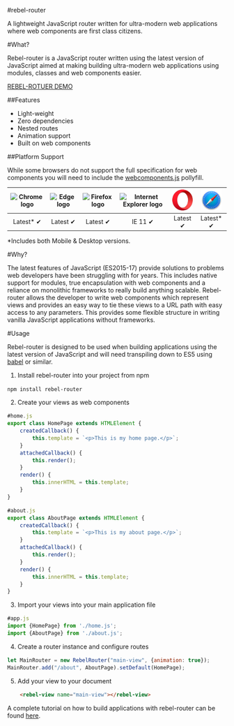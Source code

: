 #rebel-router

A lightweight JavaScript router written for ultra-modern web applications where web components are first class citizens.

#What?

Rebel-router is a JavaScript router written using the latest version of JavaScript aimed at making building ultra-modern web applications using modules, classes and web components easier.

[REBEL-ROTUER DEMO](http://revillweb.github.io/rebel-router-demo/)

##Features

* Light-weight
* Zero dependencies
* Nested routes
* Animation support
* Built on web components

##Platform Support

While some browsers do not support the full specification for web components you will need to include the [webcomponents.js](https://github.com/webcomponents/webcomponentsjs) pollyfill.

| <img src="https://raw.githubusercontent.com/alrra/browser-logos/master/chrome/chrome_64x64.png" width="48px" height="48px" alt="Chrome logo"> | <img src="https://raw.githubusercontent.com/alrra/browser-logos/master/edge/edge_64x64.png" width="48px" height="48px" alt="Edge logo"> | <img src="https://raw.githubusercontent.com/alrra/browser-logos/master/firefox/firefox_64x64.png" width="48px" height="48px" alt="Firefox logo"> | <img src="https://raw.githubusercontent.com/alrra/browser-logos/master/internet-explorer/internet-explorer_64x64.png" width="48px" height="48px" alt="Internet Explorer logo"> | <img src="https://raw.githubusercontent.com/alrra/browser-logos/master/opera/opera_64x64.png" width="48px" height="48px" alt="Opera logo"> | <img src="https://raw.githubusercontent.com/alrra/browser-logos/master/safari/safari_64x64.png" width="48px" height="48px" alt="Safari logo"> |
|:---:|:---:|:---:|:---:|:---:|:---:|
| Latest* ✔ | Latest ✔ | Latest ✔ | IE 11 ✔ | Latest ✔ | Latest* ✔ |
*Includes both Mobile & Desktop versions.

#Why?

The latest features of JavaScript (ES2015-17) provide solutions to problems web developers have been struggling with for years. This includes native support for modules, true encapsulation with web components and a reliance on monolithic frameworks to really build anything scalable. Rebel-router allows the developer to write web components which represent views and provides an easy way to tie these views to a URL path with easy access to any parameters. This provides some flexible structure in writing vanilla JavaScript applications without frameworks.

#Usage

Rebel-router is designed to be used when building applications using the latest version of JavaScript and will need transpiling down to ES5 using [babel](https://babeljs.io/) or similar.

1. Install rebel-router into your project from npm

``` npm install rebel-router ```

2. Create your views as web components

```javascript
#home.js
export class HomePage extends HTMLElement {
    createdCallback() {
        this.template = `<p>This is my home page.</p>`;
    }
    attachedCallback() {
        this.render();
    }
    render() {
        this.innerHTML = this.template;
    }
}
```

```javascript
#about.js
export class AboutPage extends HTMLElement {
    createdCallback() {
        this.template = `<p>This is my about page.</p>`;
    }
    attachedCallback() {
        this.render();
    }
    render() {
        this.innerHTML = this.template;
    }
}
```

3. Import your views into your main application file

```javascript
#app.js
import {HomePage} from './home.js';
import {AboutPage} from './about.js';
```

4. Create a router instance and configure routes

```javascript
let MainRouter = new RebelRouter("main-view", {animation: true});
MainRouter.add("/about", AboutPage).setDefault(HomePage);
```

5. Add your view to your document

```html
    <rebel-view name="main-view"></rebel-view>
```

A complete tutorial on how to build applications with rebel-router can be found [here](http://blog.revillweb.com/).